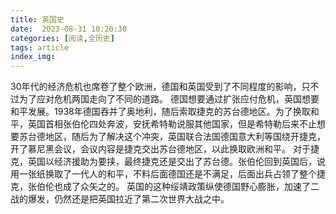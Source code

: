 ```yaml
---
title: 英国史
date:  2023-08-31 10:20:30
categories: [阅读,全历史]
tags: article
index_img: 
---
```

30年代的经济危机也席卷了整个欧洲，德国和英国受到了不同程度的影响，只不过为了应对危机两国走向了不同的道路。
德国想要通过扩张应付危机，英国想要和平发展。1938年德国吞并了奥地利，随后索取捷克的苏台德地区。为了换取和平，英国首相张伯伦四处奔波，安抚希特勒说服其他国家，但是希特勒后来不止想要苏台德地区，随后为了解决这个冲突，英国联合法国德国意大利等国绕开捷克，开了慕尼黑会议，会议内容是捷克交出苏台德地区，以此换取欧洲和平。
对于捷克，英国以经济援助为要挟，最终捷克还是交出了苏台德。张伯伦回到英国后，说用一张纸换取了一代人的和平，不料后面德国还是不满足，后面出兵占领了整个捷克，张伯伦也成了众矢之的。
英国的这种绥靖政策纵使德国野心膨胀，加速了二战的爆发，仍然还是把英国拉近了第二次世界大战之中。

